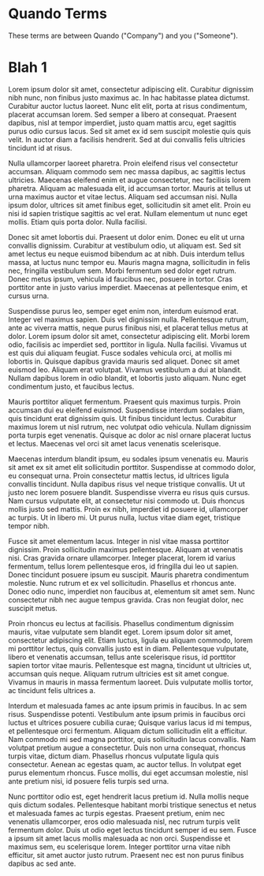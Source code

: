 # Quando Terms

These terms are between Quando ("Company") and you ("Someone").


# Blah 1

Lorem ipsum dolor sit amet, consectetur adipiscing elit. Curabitur dignissim nibh nunc, non finibus justo maximus ac. In hac habitasse platea dictumst. Curabitur auctor luctus laoreet. Nunc elit elit, porta at risus condimentum, placerat accumsan lorem. Sed semper a libero at consequat. Praesent dapibus, nisl at tempor imperdiet, justo quam mattis arcu, eget sagittis purus odio cursus lacus. Sed sit amet ex id sem suscipit molestie quis quis velit. In auctor diam a facilisis hendrerit. Sed at dui convallis felis ultricies tincidunt id at risus.

Nulla ullamcorper laoreet pharetra. Proin eleifend risus vel consectetur accumsan. Aliquam commodo sem nec massa dapibus, ac sagittis lectus ultricies. Maecenas eleifend enim et augue consectetur, nec facilisis lorem pharetra. Aliquam ac malesuada elit, id accumsan tortor. Mauris at tellus ut urna maximus auctor et vitae lectus. Aliquam sed accumsan nisi. Nulla ipsum dolor, ultrices sit amet finibus eget, sollicitudin sit amet elit. Proin eu nisi id sapien tristique sagittis ac vel erat. Nullam elementum ut nunc eget mollis. Etiam quis porta dolor. Nulla facilisi.

Donec sit amet lobortis dui. Praesent ut dolor enim. Donec eu elit ut urna convallis dignissim. Curabitur at vestibulum odio, ut aliquam est. Sed sit amet lectus eu neque euismod bibendum ac at nibh. Duis interdum tellus massa, at luctus nunc tempor eu. Mauris magna magna, sollicitudin in felis nec, fringilla vestibulum sem. Morbi fermentum sed dolor eget rutrum. Donec metus ipsum, vehicula id faucibus nec, posuere in tortor. Cras porttitor ante in justo varius imperdiet. Maecenas at pellentesque enim, et cursus urna.

Suspendisse purus leo, semper eget enim non, interdum euismod erat. Integer vel maximus sapien. Duis vel dignissim nulla. Pellentesque rutrum, ante ac viverra mattis, neque purus finibus nisi, et placerat tellus metus at dolor. Lorem ipsum dolor sit amet, consectetur adipiscing elit. Morbi lorem odio, facilisis ac imperdiet sed, porttitor in ligula. Nulla facilisi. Vivamus ut est quis dui aliquam feugiat. Fusce sodales vehicula orci, at mollis mi lobortis in. Quisque dapibus gravida mauris sed aliquet. Donec sit amet euismod leo. Aliquam erat volutpat. Vivamus vestibulum a dui at blandit. Nullam dapibus lorem in odio blandit, et lobortis justo aliquam. Nunc eget condimentum justo, et faucibus lectus.

Mauris porttitor aliquet fermentum. Praesent quis maximus turpis. Proin accumsan dui eu eleifend euismod. Suspendisse interdum sodales diam, quis tincidunt erat dignissim quis. Ut finibus tincidunt lectus. Curabitur maximus lorem ut nisl rutrum, nec volutpat odio vehicula. Nullam dignissim porta turpis eget venenatis. Quisque ac dolor ac nisl ornare placerat luctus et lectus. Maecenas vel orci sit amet lacus venenatis scelerisque.

Maecenas interdum blandit ipsum, eu sodales ipsum venenatis eu. Mauris sit amet ex sit amet elit sollicitudin porttitor. Suspendisse at commodo dolor, eu consequat urna. Proin consectetur mattis lectus, id ultrices ligula convallis tincidunt. Nulla dapibus risus vel neque tristique convallis. Ut ut justo nec lorem posuere blandit. Suspendisse viverra eu risus quis cursus. Nam cursus vulputate elit, at consectetur nisi commodo ut. Duis rhoncus mollis justo sed mattis. Proin ex nibh, imperdiet id posuere id, ullamcorper ac turpis. Ut in libero mi. Ut purus nulla, luctus vitae diam eget, tristique tempor nibh.

Fusce sit amet elementum lacus. Integer in nisl vitae massa porttitor dignissim. Proin sollicitudin maximus pellentesque. Aliquam at venenatis nisi. Cras gravida ornare ullamcorper. Integer placerat, lorem id varius fermentum, tellus lorem pellentesque eros, id fringilla dui leo ut sapien. Donec tincidunt posuere ipsum eu suscipit. Mauris pharetra condimentum molestie. Nunc rutrum et ex vel sollicitudin. Phasellus et rhoncus ante. Donec odio nunc, imperdiet non faucibus at, elementum sit amet sem. Nunc consectetur nibh nec augue tempus gravida. Cras non feugiat dolor, nec suscipit metus.

Proin rhoncus eu lectus at facilisis. Phasellus condimentum dignissim mauris, vitae vulputate sem blandit eget. Lorem ipsum dolor sit amet, consectetur adipiscing elit. Etiam luctus, ligula eu aliquam commodo, lorem mi porttitor lectus, quis convallis justo est in diam. Pellentesque vulputate, libero et venenatis accumsan, tellus ante scelerisque risus, id porttitor sapien tortor vitae mauris. Pellentesque est magna, tincidunt ut ultricies ut, accumsan quis neque. Aliquam rutrum ultricies est sit amet congue. Vivamus in mauris in massa fermentum laoreet. Duis vulputate mollis tortor, ac tincidunt felis ultrices a.

Interdum et malesuada fames ac ante ipsum primis in faucibus. In ac sem risus. Suspendisse potenti. Vestibulum ante ipsum primis in faucibus orci luctus et ultrices posuere cubilia curae; Quisque varius lacus id mi tempus, et pellentesque orci fermentum. Aliquam dictum sollicitudin elit a efficitur. Nam commodo mi sed magna porttitor, quis sollicitudin lacus convallis. Nam volutpat pretium augue a consectetur. Duis non urna consequat, rhoncus turpis vitae, dictum diam. Phasellus rhoncus vulputate ligula quis consectetur. Aenean ac egestas quam, ac auctor tellus. In volutpat eget purus elementum rhoncus. Fusce mollis, dui eget accumsan molestie, nisl ante pretium nisi, id posuere felis turpis sed urna.

Nunc porttitor odio est, eget hendrerit lacus pretium id. Nulla mollis neque quis dictum sodales. Pellentesque habitant morbi tristique senectus et netus et malesuada fames ac turpis egestas. Praesent pretium, enim nec venenatis ullamcorper, eros odio malesuada nisl, nec rutrum turpis velit fermentum dolor. Duis ut odio eget lectus tincidunt semper id eu sem. Fusce a ipsum sit amet lacus mollis malesuada ac non orci. Suspendisse et maximus sem, eu scelerisque lorem. Integer porttitor urna vitae nibh efficitur, sit amet auctor justo rutrum. Praesent nec est non purus finibus dapibus ac sed ante. 
